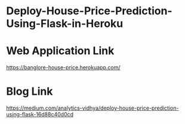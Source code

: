 # Deploy-House-Price-Prediction-Using-Flask-in-Heroku

# Web Application Link
https://banglore-house-price.herokuapp.com/

# Blog Link
https://medium.com/analytics-vidhya/deploy-house-price-prediction-using-flask-16d88c40d0cd
